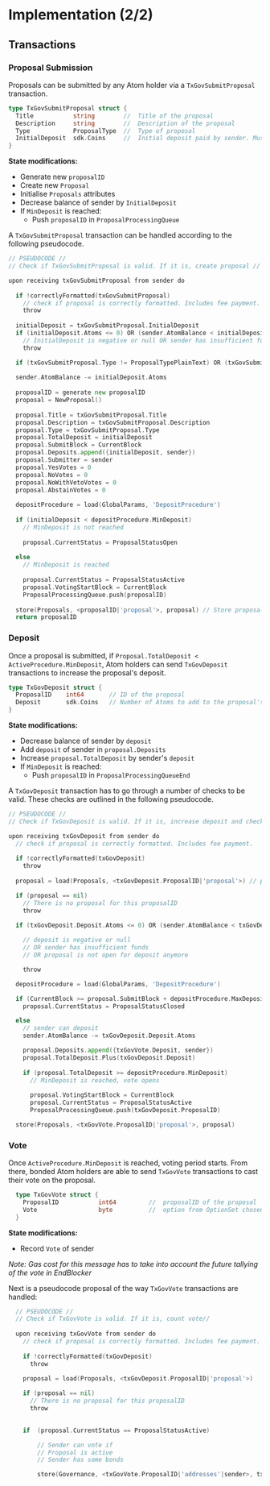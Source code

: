 # Implementation (2/2)

## Transactions

### Proposal Submission

Proposals can be submitted by any Atom holder via a `TxGovSubmitProposal` 
transaction.

```go
type TxGovSubmitProposal struct {
  Title           string        //  Title of the proposal
  Description     string        //  Description of the proposal
  Type            ProposalType  //  Type of proposal
  InitialDeposit  sdk.Coins     //  Initial deposit paid by sender. Must be strictly positive.
}
```

**State modifications:**
* Generate new `proposalID`
* Create new `Proposal`
* Initialise `Proposals` attributes
* Decrease balance of sender by `InitialDeposit`
* If `MinDeposit` is reached:
  * Push `proposalID` in  `ProposalProcessingQueue`

A `TxGovSubmitProposal` transaction can be handled according to the following 
pseudocode.

```go
// PSEUDOCODE //
// Check if TxGovSubmitProposal is valid. If it is, create proposal //

upon receiving txGovSubmitProposal from sender do
  
  if !correctlyFormatted(txGovSubmitProposal)  
    // check if proposal is correctly formatted. Includes fee payment.
    throw
  
  initialDeposit = txGovSubmitProposal.InitialDeposit 
  if (initialDeposit.Atoms <= 0) OR (sender.AtomBalance < initialDeposit.Atoms)  
    // InitialDeposit is negative or null OR sender has insufficient funds
    throw

  if (txGovSubmitProposal.Type != ProposalTypePlainText) OR (txGovSubmitProposal.Type != ProposalTypeSoftwareUpgrade)
  
  sender.AtomBalance -= initialDeposit.Atoms
  
  proposalID = generate new proposalID
  proposal = NewProposal()
  
  proposal.Title = txGovSubmitProposal.Title
  proposal.Description = txGovSubmitProposal.Description
  proposal.Type = txGovSubmitProposal.Type
  proposal.TotalDeposit = initialDeposit
  proposal.SubmitBlock = CurrentBlock
  proposal.Deposits.append({initialDeposit, sender})
  proposal.Submitter = sender
  proposal.YesVotes = 0
  proposal.NoVotes = 0
  proposal.NoWithVetoVotes = 0
  proposal.AbstainVotes = 0
  
  depositProcedure = load(GlobalParams, 'DepositProcedure')
  
  if (initialDeposit < depositProcedure.MinDeposit)  
    // MinDeposit is not reached
    
    proposal.CurrentStatus = ProposalStatusOpen
  
  else  
    // MinDeposit is reached
    
    proposal.CurrentStatus = ProposalStatusActive
    proposal.VotingStartBlock = CurrentBlock
    ProposalProcessingQueue.push(proposalID)
  
  store(Proposals, <proposalID|'proposal'>, proposal) // Store proposal in Proposals mapping
  return proposalID
```

### Deposit

Once a proposal is submitted, if 
`Proposal.TotalDeposit < ActiveProcedure.MinDeposit`, Atom holders can send 
`TxGovDeposit` transactions to increase the proposal's deposit.

```go
type TxGovDeposit struct {
  ProposalID    int64       // ID of the proposal
  Deposit       sdk.Coins   // Number of Atoms to add to the proposal's deposit
}
```

**State modifications:**
* Decrease balance of sender by `deposit`
* Add `deposit` of sender in `proposal.Deposits`
* Increase `proposal.TotalDeposit` by sender's `deposit`
* If `MinDeposit` is reached:
  * Push `proposalID` in  `ProposalProcessingQueueEnd`

A `TxGovDeposit` transaction has to go through a number of checks to be valid. 
These checks are outlined in the following pseudocode.

```go
// PSEUDOCODE //
// Check if TxGovDeposit is valid. If it is, increase deposit and check if MinDeposit is reached

upon receiving txGovDeposit from sender do
  // check if proposal is correctly formatted. Includes fee payment.
  
  if !correctlyFormatted(txGovDeposit) 
    throw
  
  proposal = load(Proposals, <txGovDeposit.ProposalID|'proposal'>) // proposal is a const key, proposalID is variable

  if (proposal == nil) 
    // There is no proposal for this proposalID
    throw
  
  if (txGovDeposit.Deposit.Atoms <= 0) OR (sender.AtomBalance < txGovDeposit.Deposit.Atoms) OR (proposal.CurrentStatus != ProposalStatusOpen)

    // deposit is negative or null 
    // OR sender has insufficient funds
    // OR proposal is not open for deposit anymore

    throw

  depositProcedure = load(GlobalParams, 'DepositProcedure')

  if (CurrentBlock >= proposal.SubmitBlock + depositProcedure.MaxDepositPeriod)
    proposal.CurrentStatus = ProposalStatusClosed

  else
    // sender can deposit
    sender.AtomBalance -= txGovDeposit.Deposit.Atoms

    proposal.Deposits.append({txGovVote.Deposit, sender})
    proposal.TotalDeposit.Plus(txGovDeposit.Deposit)
    
    if (proposal.TotalDeposit >= depositProcedure.MinDeposit)   
      // MinDeposit is reached, vote opens
      
      proposal.VotingStartBlock = CurrentBlock
      proposal.CurrentStatus = ProposalStatusActive
      ProposalProcessingQueue.push(txGovDeposit.ProposalID)  

  store(Proposals, <txGovVote.ProposalID|'proposal'>, proposal)
```

### Vote

Once `ActiveProcedure.MinDeposit` is reached, voting period starts. From there,
bonded Atom holders are able to send `TxGovVote` transactions to cast their 
vote on the proposal.

```go
  type TxGovVote struct {
    ProposalID           int64         //  proposalID of the proposal
    Vote                 byte          //  option from OptionSet chosen by the voter
  }
```

**State modifications:**
* Record `Vote` of sender

*Note: Gas cost for this message has to take into account the future tallying of the vote in EndBlocker*

Next is a pseudocode proposal of the way `TxGovVote` transactions are 
handled:

```go
  // PSEUDOCODE //
  // Check if TxGovVote is valid. If it is, count vote//
  
  upon receiving txGovVote from sender do
    // check if proposal is correctly formatted. Includes fee payment.    
    
    if !correctlyFormatted(txGovDeposit)   
      throw
    
    proposal = load(Proposals, <txGovDeposit.ProposalID|'proposal'>)

    if (proposal == nil)   
      // There is no proposal for this proposalID
      throw
    

    if  (proposal.CurrentStatus == ProposalStatusActive)

        // Sender can vote if
        // Proposal is active
        // Sender has some bonds

        store(Governance, <txGovVote.ProposalID|'addresses'|sender>, txGovVote.Vote)   // Voters can vote multiple times. Re-voting overrides previous vote. This is ok because tallying is done once at the end.

    
```
